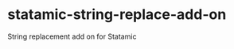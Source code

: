 statamic-string-replace-add-on
==============================

String replacement add on for Statamic